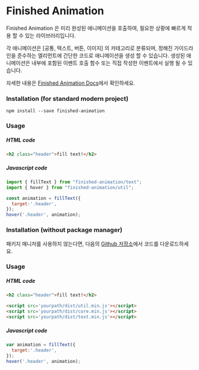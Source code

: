 # Finished Animation

Finished Animation 은 미리 완성된 애니메이션을 호출하여, 필요한 상황에 빠르게 적용 할 수 있는 라이브러리입니다.

각 애니메이션은 [공통, 텍스트, 버튼, 이미지] 의 카테고리로 분류되며, 정해진 가이드라인을 준수하는 엘리먼트에 간단한 코드로 애니메이션을 생성 할 수 있습니다. 생성된 애니메이션은 내부에 포함된 이벤트 호출 함수 또는 직접 작성한 이벤트에서 실행 될 수 있습니다.

자세한 내용은 [Finished Animation Docs](https://finished-animation.web.app/)에서 확인하세요.

### Installation (for standard modern project)

```
npm install --save finished-animation
```

### Usage

##### HTML code

```html
<h2 class="header">fill text!</h2>
```

##### Javascript code

``` javascript
import { fillText } from "finished-animation/text";
import { hover } from "finished-animation/util";

const animation = fillText({
  target:'.header',
});
hover('.header', animation);
```

### Installation (without package manager)
패키지 매니저를 사용하지 않는다면, 다음의 [Github 저장소](https://github.com/wo7864/finished-animation)에서 코드를 다운로드하세요.

### Usage

##### HTML code

```html
<h2 class="header">fill text!</h2>

<script src='yourpath/dist/util.min.js'></script>
<script src='yourpath/dist/core.min.js'></script>
<script src='yourpath/dist/text.min.js'></script>
```



##### Javascript code

```javascript
var animation = fillText({
  target:'.header',
});
hover('.header', animation);
```

